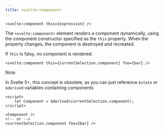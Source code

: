 ```yaml
---
title: <svelte:component>
---
```


```svelte
<svelte:component this={expression} />
```

The `<svelte:component>` element renders a component dynamically, using the component constructor specified as the `this` property. When the property changes, the component is destroyed and recreated.

If `this` is falsy, no component is rendered.

```svelte
<svelte:component this={currentSelection.component} foo={bar} />
```

> [!NOTE]
> In Svelte 5+, this concept is obsolete, as you can just reference `$state` or `$derived` variables containing components
> ```svelte
> <script>
>     let Component = $derived(currentSelection.component);
> </script>
> 
> <Component />
> <!-- or -->
> <currentSelection.component foo={bar} />
> ```
